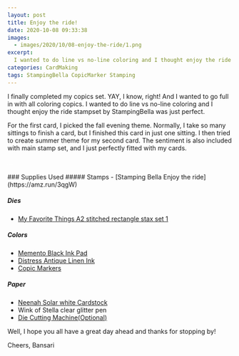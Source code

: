 ```yaml
---
layout: post
title: Enjoy the ride!
date: 2020-10-08 09:33:38
images: 
  - images/2020/10/08-enjoy-the-ride/1.png
excerpt:
  I wanted to do line vs no-line coloring and I thought enjoy the ride stampset by StampingBella was just perfect.
categories: CardMaking
tags: StampingBella CopicMarker Stamping
---
```


I finally completed my copics set. YAY, I know, right! And I wanted to go full in with all coloring copics. I wanted to do line vs no-line coloring and I thought enjoy the ride stampset by StampingBella was just perfect.

For the first card, I picked the fall evening theme. Normally, I take so many sittings to finish a card, but I finished this card in just one sitting. I then tried to create summer theme for my second card. The sentiment is also included with main stamp set, and I just perfectly fitted with my cards. 

<div class="col-12">
    <div class="card-columns">
        <img src="/img/lazyload-ph.png" data-src="/img/2020/10/09-enjoy-the-ride/1b.jpg" class="img-fluid mx-auto d-block lazyload" alt="sanfran" />
        <img src="/img/lazyload-ph.png" data-src="/img/2020/10/09-enjoy-the-ride/1a.jpg" class="img-fluid mx-auto d-block lazyload" alt="sanfran" />
        <img src="/img/lazyload-ph.png" data-src="/img/2020/10/09-enjoy-the-ride/1c.jpg" class="img-fluid mx-auto d-block lazyload" alt="sanfran" />
    </div>
</div>
<br>
### Supplies Used
##### Stamps
 - [Stamping Bella Enjoy the ride](https://amz.run/3qgW)

##### Dies
 - [My Favorite Things A2 stitched rectangle stax set 1](https://mftstamps.com/products/a2-stitched-rectangle-stax-set-2-die-namics)

##### Colors
 - [Memento Black Ink Pad](https://amz.run/3qfD)
 - [Distress Antique Linen Ink](https://amz.run/3qgY)
 - [Copic Markers](https://www.amazon.com/Tombow-56185-Markers-10-Pack-Blendable/dp/B00JVB8FBA)

##### Paper
 - [Neenah Solar white Cardstock](https://www.joann.com/classic-crest-250-pk-8.5x11-cardstocks-solar-white/15722937.html)
 - Wink of Stella clear glitter pen
 - [Die Cutting Machine(Optional)](https://www.amazon.com/Sizzix-660425-Machine-8-Inch-White/dp/B00R50G34U)

Well, I hope you all have a great day ahead and thanks for stopping by!

Cheers,
Bansari